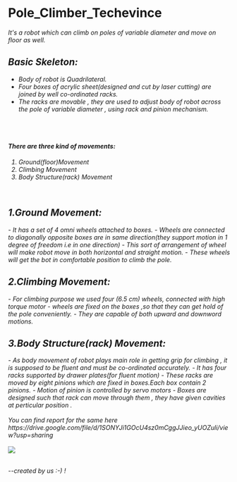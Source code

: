 # Pole_Climber_Techevince

<em>It's a robot which can climb on poles of variable diameter and move on floor as well.<em>

<h2>Basic Skeleton:</h2>
<ul>
<li>Body of robot is Quadrilateral.</li>
<li>Four boxes of acrylic sheet(designed and cut by laser cutting) are joined by well co-ordinated racks.</li>
<li>The racks are movable , they are used to adjust body of robot across the pole of variable diameter , using rack and pinion mechanism.</li>
</ul>
<br>
<br>


<h4>There are three kind of movements:</h4>

<ol>
  <li>Ground(floor)Movement</li>
  <li>Climbing Movement</li>
  <li>Body Structure(rack) Movement</li>
</ol>
<br>
<h2>1.Ground Movement:</h2>
- It has a set of 4 omni wheels attached to boxes.
- Wheels are connected to diagonally opposite boxes are in same direction(they support motion in 1 degree of freedom i.e in one direction)
- This sort of arrangement of wheel will make robot move in both horizontal and straight motion.
- These wheels will get the bot in comfortable position to climb the pole.
<br>
<h2>2.Climbing Movement:</h2>
- For climbing purpose we used four (6.5 cm) wheels, connected with high torque motor
- wheels are fixed on the boxes ,so that they can get hold of the pole conveniently.
- They are capable of both upward and downword motions.
<br>
<h2>3.Body Structure(rack) Movement:</h2>
- As body movement of robot plays main role in getting grip for climbing , it is supposed to be fluent and must be co-ordinated accurately.
- It has four racks supported by drawer plates(for fluent motion)
- These racks are moved by eight pinions which are fixed in boxes.Each box contain 2 pinions.
- Motion of pinion is controlled by servo motors
- Boxes are designed such that rack can move through them , they have given cavities at perticular position .

<br>
<br>
<em>You can find report for the same here</em>
  https://drive.google.com/file/d/1SONYJi1GOcU4sz0mCggJJieo_yUOZuli/view?usp=sharing
<br>
<br>
<img src="https://user-images.githubusercontent.com/58730178/88639794-cda7de00-d0da-11ea-955a-add762f583d3.jpg">
<br>
<br>

<em> --created by us :-)  !<em>
